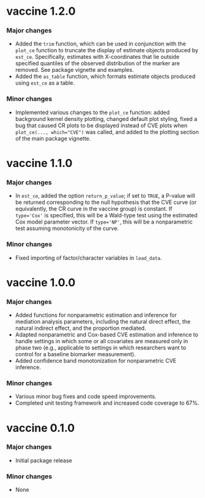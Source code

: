 # vaccine 1.2.0

### Major changes

- Added the `trim` function, which can be used in conjunction with the `plot_ce` function to truncate the display of estimate objects produced by `est_ce`. Specifically, estimates with X-coordinates that lie outside specified quantiles of the observed distribution of the marker are removed. See package vignette and examples.
- Added the `as_table` function, which formats estimate objects produced using `est_ce` as a table.

### Minor changes

- Implemented various changes to the `plot_ce` function: added background kernel density plotting, changed default plot styling, fixed a bug that caused CR plots to be displayed instead of CVE plots when `plot_ce(..., which="CVE")` was called, and added to the plotting section of the main package vignette.

# vaccine 1.1.0

### Major changes

- In `est_ce`, added the option `return_p_value`; if set to `TRUE`, a P-value will be returned corresponding to the null hypothesis that the CVE curve (or equivalently, the CR curve in the vaccine group) is constant. If `type='Cox'` is specified, this will be a Wald-type test using the estimated Cox model parameter vector. If `type='NP'`, this will be a nonparametric test assuming monotonicity of the curve.

### Minor changes

- Fixed importing of factor/character variables in `load_data`.

# vaccine 1.0.0

### Major changes

- Added functions for nonparametric estimation and inference for mediation analysis parameters, including the natural direct effect, the natural indirect effect, and the proportion mediated.
- Adapted nonparametric and Cox-based CVE estimation and inference to handle settings in which some or all covariates are measured only in phase two (e.g., applicable to settings in which researchers want to control for a baseline biomarker measurement).
- Added confidence band monotonization for nonparametric CVE inference.

### Minor changes

- Various minor bug fixes and code speed improvements.
- Completed unit testing framework and increased code coverage to 67%.

# vaccine 0.1.0

### Major changes

- Initial package release

### Minor changes

- None
